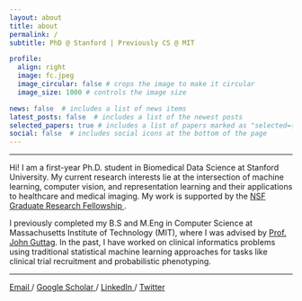 ```yaml
---
layout: about
title: about
permalink: /
subtitle: PhD @ Stanford | Previously CS @ MIT

profile:
  align: right
  image: fc.jpeg
  image_circular: false # crops the image to make it circular
  image_size: 1000 # controls the image size

news: false  # includes a list of news items
latest_posts: false  # includes a list of the newest posts
selected_papers: true # includes a list of papers marked as "selected={true}"
social: false  # includes social icons at the bottom of the page
---
```

---

Hi! I am a first-year Ph.D. student in Biomedical Data Science at Stanford University. My current research interests lie at the intersection of machine learning, computer vision, and representation learning and their applications to healthcare and medical imaging. My work is supported by the <a href="https://www.nsfgrfp.org/" target="_blank"> NSF Graduate Research Fellowship </a>.

I previously completed my B.S and M.Eng in Computer Science at Massachusetts Institute of Technology (MIT), where I was advised by <a href="https://people.csail.mit.edu/guttag/" target="_blank">Prof. John Guttag</a>.  In the past, I have worked on clinical informatics problems using traditional statistical machine learning approaches for tasks like clinical trial recruitment and probabilistic phenotyping.

---

<a href="mailto:fionacai@stanford.edu"> Email </a> / <a href="https://scholar.google.com/citations?user=9h7KpuAAAAAJ&hl=en"> Google Scholar </a> / <a href="https://www.linkedin.com/in/fiona-cai/"> LinkedIn </a> / <a href="https://twitter.com/fionaxcai"> Twitter </a>